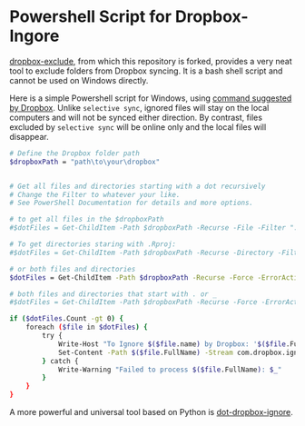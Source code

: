 # Powershell Script for Dropbox-Ingore

[dropbox-exclude](https://github.com/kavehtehrani/dropbox-exclude), from which this repository is forked, provides a very neat tool to exclude folders from Dropbox syncing. It is a bash shell script and cannot be used on Windows directly. 

Here is a simple Powershell script for Windows, using [command suggested by Dropbox](https://help.dropbox.com/sync/ignored-files). Unlike `selective sync`, ignored files will stay on the local computers and will not be synced either direction. By contrast, files excluded by `selective sync` will be online only and the local files will disappear.

```bash
# Define the Dropbox folder path
$dropboxPath = "path\to\your\dropbox"


# Get all files and directories starting with a dot recursively
# Change the Filter to whatever your like.
# See PowerShell Documentation for details and more options.

# to get all files in the $dropboxPath
#$dotFiles = Get-ChildItem -Path $dropboxPath -Recurse -File -Filter ".*"

# To get directories staring with .Rproj:
#$dotFiles = Get-ChildItem -Path $dropboxPath -Recurse -Directory -Filter ".Rproj*"

# or both files and directories
$dotFiles = Get-ChildItem -Path $dropboxPath -Recurse -Force -ErrorAction SilentlyContinue | Where-Object { $_.Name -like ".Rproj*" }

# both files and directories that start with . or _
#$dotFiles = Get-ChildItem -Path $dropboxPath -Recurse -Force -ErrorAction SilentlyContinue | Where-Object { $_.Name -like ".*" -or $_.Name -like "_*" }

if ($dotFiles.Count -gt 0) {
    foreach ($file in $dotFiles) {
        try {
            Write-Host "To Ignore $($file.name) by Dropbox: '$($file.FullName)'"
            Set-Content -Path $($file.FullName) -Stream com.dropbox.ignored -Value 1
        } catch {
            Write-Warning "Failed to process $($file.FullName): $_"
        }
    }
}
```

A more powerful and universal tool based on Python is [dot-dropbox-ignore](https://github.com/iansedano/dot-dropbox-ignore).
